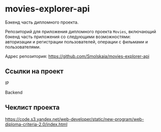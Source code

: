# movies-explorer-api
Бэкенд часть дипломного проекта.

Репозиторий для приложения дипломного проекта `Movies`, включающий бэкенд часть приложения со следующими возможностями: авторизации и регистрации пользователей, операции с фильмами и пользователями. 

Адрес репозитория: https://github.com/Smolskaia/movies-explorer-api

## Ссылки на проект

IP 

Backend 

## Чеклист проекта  
https://code.s3.yandex.net/web-developer/static/new-program/web-diploma-criteria-2.0/index.html 
